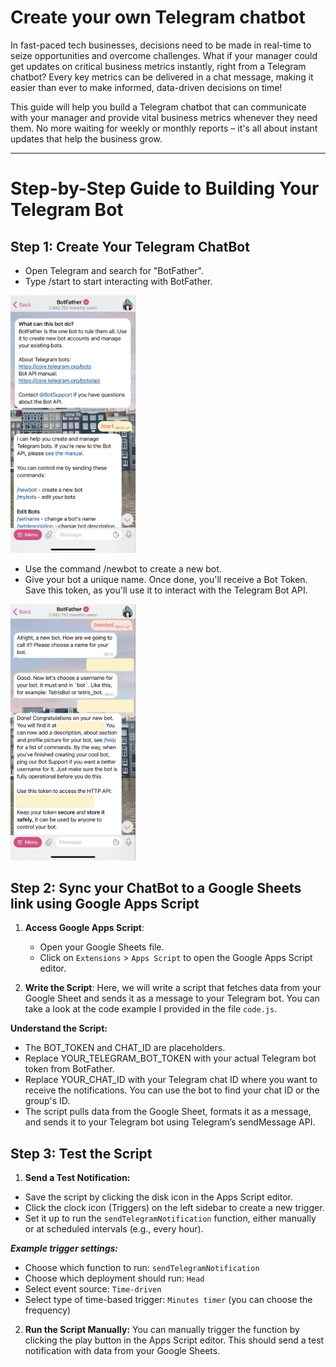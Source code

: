 # Create your own Telegram chatbot

In fast-paced tech businesses, decisions need to be made in real-time to seize opportunities and overcome challenges. What if your manager could get updates on critical business metrics instantly, right from a Telegram chatbot? Every key metrics can be delivered in a chat message, making it easier than ever to make informed, data-driven decisions on time!

This guide will help you build a Telegram chatbot that can communicate with your manager and provide vital business metrics whenever they need them. No more waiting for weekly or monthly reports – it's all about instant updates that help the business grow.

---
# Step-by-Step Guide to Building Your Telegram Bot

## Step 1: Create Your Telegram ChatBot

- Open Telegram and search for "BotFather".
- Type /start to start interacting with BotFather.
<img src="image/bot1.jpg" alt="create-telegram-chatbot" width="200"/>

- Use the command /newbot to create a new bot.
- Give your bot a unique name. Once done, you'll receive a Bot Token. Save this token, as you'll use it to interact with the Telegram Bot API.
<img src="image/bot2.png" alt="bot2" width="200"/>

## Step 2: Sync your ChatBot to a Google Sheets link using Google Apps Script

1. **Access Google Apps Script**:
   - Open your Google Sheets file.
   - Click on `Extensions` > `Apps Script` to open the Google Apps Script editor.

2. **Write the Script**:
   Here, we will write a script that fetches data from your Google Sheet and sends it as a message to your Telegram bot. You can take a look at the code example I provided in the file `code.js`.

**Understand the Script:**

- The BOT_TOKEN and CHAT_ID are placeholders.
- Replace YOUR_TELEGRAM_BOT_TOKEN with your actual Telegram bot token from BotFather.
- Replace YOUR_CHAT_ID with your Telegram chat ID where you want to receive the notifications. You can use the bot to find your chat ID or the group's ID.
- The script pulls data from the Google Sheet, formats it as a message, and sends it to your Telegram bot using Telegram’s sendMessage API.

## Step 3: Test the Script

1. **Send a Test Notification:**

- Save the script by clicking the disk icon in the Apps Script editor.
- Click the clock icon (Triggers) on the left sidebar to create a new trigger.
- Set it up to run the `sendTelegramNotification` function, either manually or at scheduled intervals (e.g., every hour).

**_Example trigger settings:_**
- Choose which function to run: `sendTelegramNotification`
- Choose which deployment should run: `Head`
- Select event source: `Time-driven`
- Select type of time-based trigger: `Minutes timer` (you can choose the frequency)

2. **Run the Script Manually:** You can manually trigger the function by clicking the play button in the Apps Script editor. This should send a test notification with data from your Google Sheets.



